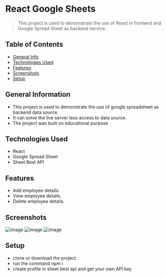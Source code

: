 
# React Google Sheets
> This project is used to demonstrate the use of React in frontend and Google Spread Sheet as backend service.

## Table of Contents
* [General Info](#general-information)
* [Technologies Used](#technologies-used)
* [Features](#features)
* [Screenshots](#screenshots)
* [Setup](#setup)

## General Information
- This project is used to demonstrate the use of google spreadsheet as backend data source.
- It can solve the live server less access to data source.
- The project was built on educational purpose


## Technologies Used
- React
- Google Spread Sheet
- Sheet Best API


## Features
- Add employee details.
- View employee details.
- Delete employee details.


## Screenshots
![image](https://user-images.githubusercontent.com/81974121/171803338-1b1f468a-dc9b-4129-a60b-e62b1edc51a0.png)
![image](https://user-images.githubusercontent.com/81974121/171803438-d73f801a-0f67-45c5-9d7a-e9e78ecf844b.png)
![image](https://user-images.githubusercontent.com/81974121/171803568-5b71b1e9-c046-461d-a582-f778a225a63a.png)


## Setup
- clone or download the project.
- run the command npm i 
- create profile in sheet best api and get your own API key 

